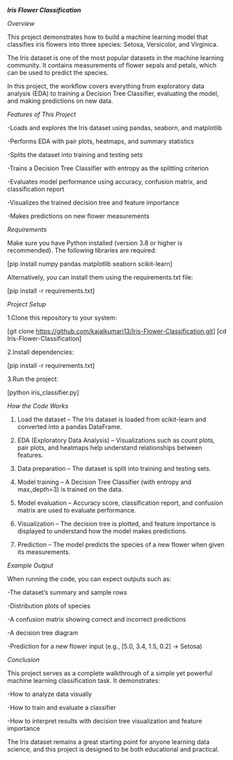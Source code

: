 ***Iris Flower Classification***


*Overview*

This project demonstrates how to build a machine learning model that classifies iris flowers into three species: Setosa, Versicolor, and Virginica.

The Iris dataset is one of the most popular datasets in the machine learning community. It contains measurements of flower sepals and petals, which can be used to predict the species.

In this project, the workflow covers everything from exploratory data analysis (EDA) to training a Decision Tree Classifier, evaluating the model, and making predictions on new data.



*Features of This Project*

-Loads and explores the Iris dataset using pandas, seaborn, and matplotlib

-Performs EDA with pair plots, heatmaps, and summary statistics

-Splits the dataset into training and testing sets

-Trains a Decision Tree Classifier with entropy as the splitting criterion

-Evaluates model performance using accuracy, confusion matrix, and classification report

-Visualizes the trained decision tree and feature importance

-Makes predictions on new flower measurements



*Requirements*

Make sure you have Python installed (version 3.8 or higher is recommended). The following libraries are required:

[pip install numpy pandas matplotlib seaborn scikit-learn]


Alternatively, you can install them using the requirements.txt file:

[pip install -r requirements.txt]



*Project Setup*

1.Clone this repository to your system:

[git clone https://github.com/kajalkumari13/Iris-Flower-Classification.git]
[cd Iris-Flower-Classification]


2.Install dependencies:

[pip install -r requirements.txt]


3.Run the project:

[python iris_classifier.py]



*How the Code Works*

1. Load the dataset – The Iris dataset is loaded from scikit-learn and converted into a pandas DataFrame.

2. EDA (Exploratory Data Analysis) – Visualizations such as count plots, pair plots, and heatmaps help understand relationships between features.

3. Data preparation – The dataset is split into training and testing sets.

4. Model training – A Decision Tree Classifier (with entropy and max_depth=3) is trained on the data.

5. Model evaluation – Accuracy score, classification report, and confusion matrix are used to evaluate performance.

6. Visualization – The decision tree is plotted, and feature importance is displayed to understand how the model makes predictions.

7. Prediction – The model predicts the species of a new flower when given its measurements.
   


*Example Output*

When running the code, you can expect outputs such as:

-The dataset’s summary and sample rows

-Distribution plots of species

-A confusion matrix showing correct and incorrect predictions

-A decision tree diagram

-Prediction for a new flower input (e.g., [5.0, 3.4, 1.5, 0.2] → Setosa)



*Conclusion*

This project serves as a complete walkthrough of a simple yet powerful machine learning classification task. It demonstrates:

-How to analyze data visually

-How to train and evaluate a classifier

-How to interpret results with decision tree visualization and feature importance

The Iris dataset remains a great starting point for anyone learning data science, and this project is designed to be both educational and practical.
